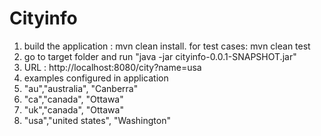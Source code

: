 # Cityinfo
1. build the application : mvn clean install. for test cases:  mvn clean test
2. go to target folder and run "java -jar cityinfo-0.0.1-SNAPSHOT.jar"
3. URL  : http://localhost:8080/city?name=usa
4. examples configured in application 
5.  "au","australia", "Canberra"
6. "ca","canada", "Ottawa"
7. "uk","canada", "Ottawa"
8. "usa","united states", "Washington"
